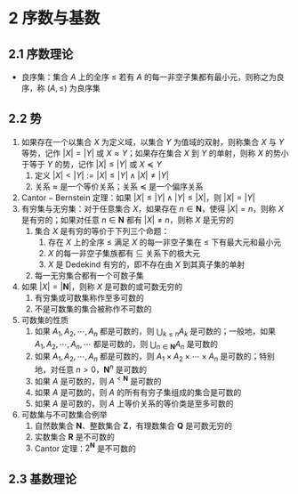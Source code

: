 # 2 序数与基数

## 2.1 序数理论
- 良序集：集合 $A$ 上的全序 $\leqslant$ 若有 $A$ 的每一非空子集都有最小元，则称之为良序，称 $(A, \leqslant)$ 为良序集

## 2.2 势
1. 如果存在一个以集合 $X$ 为定义域，以集合 $Y$ 为值域的双射，则称集合 $X$ 与 $Y$ 等势，记作 $|X| = |Y|$ 或 $X \approx Y$；如果存在集合 $X$ 到 $Y$ 的单射，则称 $X$ 的势小于等于 $Y$ 的势，记作 $|X| \leqslant |Y|$ 或 $X \preccurlyeq Y$
    1. 定义 $|X| < |Y| := |X| \leqslant |Y| \wedge |X| \neq |Y|$
    2. 关系 $\approx$ 是一个等价关系；关系 $\preccurlyeq$ 是一个偏序关系
2. $\text{Cantor} - \text{Bernstein}$ 定理：如果 $|X| \leqslant |Y| \wedge |Y| \leqslant |X|$，则 $|X| = |Y|$
3. 有穷集与无穷集：对于任意集合 $X$，如果存在 $n \in \mathbf N$，使得 $|X| = n$，则称 $X$ 是有穷的；如果对任意 $n \in \mathbf N$ 都有 $|X| \neq n$，则称 $X$ 是无穷的
    1. 集合 $X$ 是有穷的等价于下列三个命题：
        1. 存在 $X$ 上的全序 $\leqslant$ 满足 $X$ 的每一非空子集在 $\leqslant$ 下有最大元和最小元
        2. $X$ 的每一非空子集族都有 $\subseteq$ 关系下的极大元
        3. $X$ 是 $\text{Dedekind}$ 有穷的，即不存在由 $X$ 到其真子集的单射
    2. 每一无穷集合都有一个可数子集
4. 如果 $|X| = |\mathbf N|$，则称 $X$ 是可数的或可数无穷的
    1. 有穷集或可数集称作至多可数的
    2. 不是可数集的集合被称作不可数的
5. 可数集的性质
    1. 如果 $A_1, A_2, \cdots, A_n$ 都是可数的，则 ${\displaystyle \bigcup_{k \leqslant n}} A_k$ 是可数的；一般地，如果 $A_1, A_2, \cdots, A_n, \cdots$ 都是可数的，则 ${\displaystyle \bigcup_{n \in \mathbf N}} A_n$ 是可数的
    2. 如果 $A_1, A_2, \cdots, A_n$ 都是可数的，则 $A_1 \times A_2 \times \cdots \times A_n$ 是可数的；特别地，对任意 $n > 0$，$\mathbf N^n$ 是可数的
    3. 如果 $A$ 是可数的，则 $A^{< \mathbf N}$ 是可数的
    4. 如果 $A$ 是可数的，则 $A$ 的所有有穷子集组成的集合是可数的
    5. 如果 $A$ 是可数的，则 $A$ 上等价关系的等价类是至多可数的
6. 可数集与不可数集合例举
    1. 自然数集合 $\mathbf N$、整数集合 $\mathbf Z$，有理数集合 $\mathbf Q$ 是可数无穷的
    2. 实数集合 $\mathbf R$ 是不可数的
    3. $\text{Cantor}$ 定理：$2^{\mathbf N}$ 是不可数的

## 2.3 基数理论
